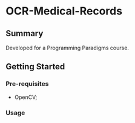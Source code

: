 # OCR-Medical-Records

## Summary

Developed for a Programming Paradigms course.

## Getting Started

### Pre-requisites

* OpenCV;


### Usage
